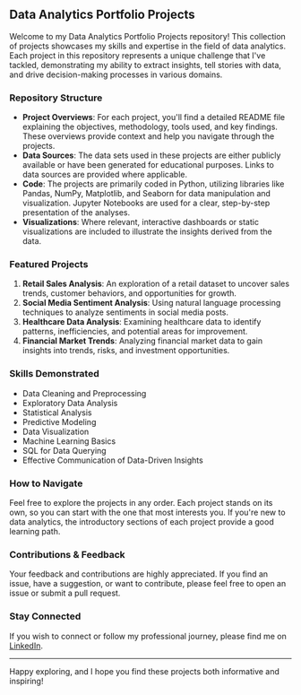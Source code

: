 ## Data Analytics Portfolio Projects

Welcome to my Data Analytics Portfolio Projects repository! This collection of projects showcases my skills and expertise in the field of data analytics. Each project in this repository represents a unique challenge that I've tackled, demonstrating my ability to extract insights, tell stories with data, and drive decision-making processes in various domains.

### Repository Structure

- **Project Overviews**: For each project, you'll find a detailed README file explaining the objectives, methodology, tools used, and key findings. These overviews provide context and help you navigate through the projects.
- **Data Sources**: The data sets used in these projects are either publicly available or have been generated for educational purposes. Links to data sources are provided where applicable.
- **Code**: The projects are primarily coded in Python, utilizing libraries like Pandas, NumPy, Matplotlib, and Seaborn for data manipulation and visualization. Jupyter Notebooks are used for a clear, step-by-step presentation of the analyses.
- **Visualizations**: Where relevant, interactive dashboards or static visualizations are included to illustrate the insights derived from the data.

### Featured Projects

1. **Retail Sales Analysis**: An exploration of a retail dataset to uncover sales trends, customer behaviors, and opportunities for growth.
2. **Social Media Sentiment Analysis**: Using natural language processing techniques to analyze sentiments in social media posts.
3. **Healthcare Data Analysis**: Examining healthcare data to identify patterns, inefficiencies, and potential areas for improvement.
4. **Financial Market Trends**: Analyzing financial market data to gain insights into trends, risks, and investment opportunities.

### Skills Demonstrated

- Data Cleaning and Preprocessing
- Exploratory Data Analysis
- Statistical Analysis
- Predictive Modeling
- Data Visualization
- Machine Learning Basics
- SQL for Data Querying
- Effective Communication of Data-Driven Insights

### How to Navigate

Feel free to explore the projects in any order. Each project stands on its own, so you can start with the one that most interests you. If you're new to data analytics, the introductory sections of each project provide a good learning path.

### Contributions & Feedback

Your feedback and contributions are highly appreciated. If you find an issue, have a suggestion, or want to contribute, please feel free to open an issue or submit a pull request.

### Stay Connected

If you wish to connect or follow my professional journey, please find me on [LinkedIn](#).

---

Happy exploring, and I hope you find these projects both informative and inspiring!
